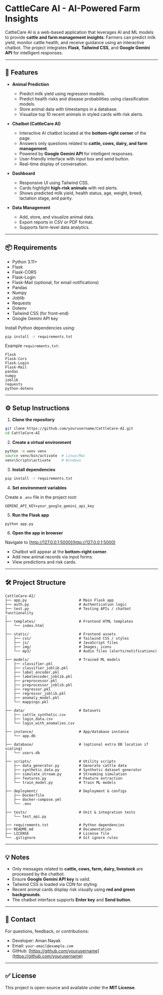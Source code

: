 # CattleCare AI - AI-Powered Farm Insights

CattleCare AI is a web-based application that leverages AI and ML models to provide **cattle and farm management insights**. Farmers can predict milk yield, monitor cattle health, and receive guidance using an interactive chatbot. The project integrates **Flask**, **Tailwind CSS**, and **Google Gemini API** for intelligent responses.

---

## 🐄 Features

* **Animal Prediction**

  * Predict milk yield using regression models.
  * Predict health risks and disease probabilities using classification models.
  * Store animal data with timestamps in a database.
  * Visualize top 10 recent animals in styled cards with risk alerts.

* **Chatbot (CattleCare AI)**

  * Interactive AI chatbot located at the **bottom-right corner** of the page.
  * Answers only questions related to **cattle, cows, dairy, and farm management**.
  * Powered by **Google Gemini API** for intelligent responses.
  * User-friendly interface with input box and send button.
  * Real-time display of conversation.

* **Dashboard**

  * Responsive UI using Tailwind CSS.
  * Cards highlight **high-risk animals** with red alerts.
  * Shows predicted milk yield, health status, age, weight, breed, lactation stage, and parity.

* **Data Management**

  * Add, store, and visualize animal data.
  * Export reports in CSV or PDF format.
  * Supports farm-level data analytics.

---

## 📦 Requirements

* Python 3.11+
* Flask
* Flask-CORS
* Flask-Login
* Flask-Mail (optional, for email notifications)
* Pandas
* Numpy
* Joblib
* Requests
* Dotenv
* Tailwind CSS (for front-end)
* Google Gemini API key

Install Python dependencies using:

```bash
pip install -r requirements.txt
```

Example `requirements.txt`:

```
Flask
Flask-Cors
Flask-Login
Flask-Mail
pandas
numpy
joblib
requests
python-dotenv
```

---

## ⚙️ Setup Instructions

1. **Clone the repository**

```bash
git clone https://github.com/yourusername/CattleCare-AI.git
cd CattleCare-AI
```

2. **Create a virtual environment**

```bash
python -m venv venv
source venv/bin/activate  # Linux/Mac
venv\Scripts\activate     # Windows
```

3. **Install dependencies**

```bash
pip install -r requirements.txt
```

4. **Set environment variables**

Create a `.env` file in the project root:

```
GEMINI_API_KEY=your_google_gemini_api_key
```

5. **Run the Flask app**

```bash
python app.py
```

6. **Open the app in browser**

Navigate to [http://127.0.0.1:5000](http://127.0.0.1:5000)

* Chatbot will appear at the **bottom-right corner**.
* Add new animal records via input forms.
* View predictions and risk cards.

---

## 🛠 Project Structure

```
CattleCare-AI/
├── app.py                        # Main Flask app
├── auth.py                       # Authentication logic
├── test.py                       # Testing APIs / chatbot functionality
│
├── templates/                    # Frontend HTML templates
│   └── index.html
│
├── static/                       # Frontend assets
│   ├── css/                      # Tailwind CSS / styles
│   ├── js/                       # JavaScript files
│   ├── img/                      # Images, icons
│   └── mp3/                      # Audio files (alerts/notifications)
│
├── models/                       # Trained ML models
│   ├── classifier.pkl
│   ├── classifier_joblib.pkl
│   ├── label_encoder.pkl
│   ├── labelencoder_joblib.pkl
│   ├── preprocessor.pkl
│   ├── preprocessor_joblib.pkl
│   ├── regressor.pkl
│   ├── regressor_joblib.pkl
│   ├── anomaly_model.pkl
│   └── mappings.pkl
│
├── data/                         # Datasets
│   ├── cattle_synthetic.csv
│   ├── login_data.csv
│   └── login_with_anomalies.csv
│
├── instance/                     # App/database instance
│   └── app.db
│
├── database/                     # (optional extra DB location if scaling)
│   └── users.db
│
├── scripts/                      # Utility scripts
│   ├── data_generator.py         # Generate cattle data
│   ├── synthetic_data.py         # Synthetic dataset generator
│   ├── simulate_stream.py        # Streaming simulation
│   ├── features.py               # Feature extraction
│   └── train_model.py            # Train ML models
│
├── deployment/                   # Deployment & configs
│   ├── Dockerfile
│   ├── docker-compose.yml
│   └── .env
│
├── tests/                        # Unit & integration tests
│   └── test_api.py
│
├── requirements.txt              # Python dependencies
├── README.md                     # Documentation
├── LICENSE                       # License file
└── .gitignore                    # Git ignore rules
```

---

## 💡 Notes

* Only messages related to **cattle, cows, farm, dairy, livestock** are processed by the chatbot.
* Ensure **Google Gemini API key** is valid.
* Tailwind CSS is loaded via CDN for styling.
* Recent animal cards display risk visually using **red and green backgrounds**.
* The chatbot interface supports **Enter key** and **Send button**.

---

## 📧 Contact

For questions, feedback, or contributions:

* Developer: Aman Nayak
* Email: `your-email@example.com`
* GitHub: [https://github.com/yourusername](https://github.com/yourusername)

---

## ✅ License

This project is open-source and available under the **MIT License**.
